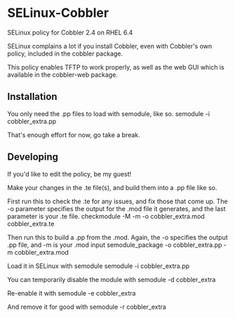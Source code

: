 SELinux-Cobbler
===============

SELinux policy for Cobbler 2.4 on RHEL 6.4

SELinux complains a lot if you install Cobbler, even with Cobbler's own policy, included in the cobbler package.

This policy enables TFTP to work properly, as well as the web GUI which is available in the cobbler-web package.

Installation
------------

You only need the .pp files to load with semodule, like so.
  semodule -i cobbler_extra.pp

That's enough effort for now, go take a break.

Developing
----------

If you'd like to edit the policy, be my guest!

Make your changes in the .te file(s), and build them into a .pp file like so.

First run this to check the .te for any issues, and fix those that come up. The -o parameter specifies the output for the .mod file it generates, and the last parameter is your .te file.
  checkmodule -M -m -o cobbler_extra.mod cobbler_extra.te 

Then run this to build a .pp from the .mod. Again, the -o specifies the output .pp file, and -m is your .mod input
  semodule_package -o cobbler_extra.pp -m cobbler_extra.mod 

Load it in SELinux with semodule
  semodule -i cobbler_extra.pp

You can temporarily disable the module with 
  semodule -d cobbler_extra

Re-enable it with
  semodule -e cobbler_extra

And remove it for good with
  semodule -r cobbler_extra
